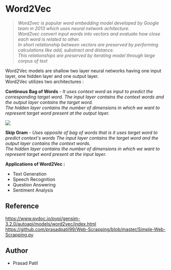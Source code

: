 # Word2Vec

> *Word2vec is popular word embedding model developed by Google team in 2013 which uses neural network achitecture. <br>
Word2vec convert input words into vectors and evaluate how close each word is related to other.<br>
In short relationship between vectors are preserved by performing calculations like add, substract and distance.<br>
This relationships are preserved by iterating model through large corpus of text<br>*

Word2Vec models are shallow two layer neural networks having one input layer, one hidden layer and one output layer. <br>
Word2Vec utilizes two architectures : 

**Continous Bag of Words** - *It uses context word as input to predict the corresponding target word. The input layer contains the context words and the output layer contains the target word. <br>
The hidden layer contains the number of dimensions in which we want to represent target word present at the output layer.*<br>

![](https://www.researchgate.net/publication/324014399/figure/fig4/AS:644446416809986@1530659407943/The-CBOW-and-Skip-gram-architectures-from-15.png)

**Skip Gram** - *Uses opposite of bag of words that is it uses target word to predict context's words 
The input layer contains the target word and the output layer contains the context words.<br>
The hidden layer contains the number of dimensions in which we want to represent target word present at the input layer.*<br>

**Applications of Word2Vec :**
 - Text Generation
 - Speech Recognition
 - Question Answering
 - Sentiment Analysis
 
## Reference
https://www.pydoc.io/pypi/gensim-3.2.0/autoapi/models/word2vec/index.html<br>
https://github.com/prasadpatil99/Web-Scrapping/blob/master/Simple-Web-Scrapping.py
## Author 
 - Prasad Patil

